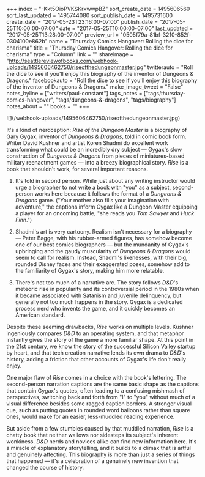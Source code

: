 +++
index = "-Kkt5OioPVKSKrxwwpBZ"
sort_create_date = 1495606560
sort_last_updated = 1495744080
sort_publish_date = 1495731600
create_date = "2017-05-23T23:16:00-07:00"
publish_date = "2017-05-25T10:00:00-07:00"
date = "2017-05-25T10:00:00-07:00"
last_updated = "2017-05-25T13:28:00-07:00"
preview_url = "0505f79a-81bf-3210-852f-0304100e862b"
name = "Thursday Comics Hangover: Rolling the dice for charisma"
title = "Thursday Comics Hangover: Rolling the dice for charisma"
type = "Column"
link = ""
shareimage = "http://seattlereviewofbooks.com/webhook-uploads/1495606462750/riseofthedungeonmaster.jpg"
twitterauto = "Roll the dice to see if  you'll enjoy this biography of the inventor of Dungeons & Dragons."
facebookauto = "Roll the dice to see if  you'll enjoy this biography of the inventor of Dungeons & Dragons."
make_image_tweet = "False"
notes_byline = ["writers/paul-constant"]
tags_notes = ["tags/thursday-comics-hangover", "tags/dungeons-&amp;-dragons", "tags/biography"]
notes_about = ""
books = ""
+++
<p class="image-left">![](/webhook-uploads/1495606462750/riseofthedungeonmaster.jpg)</p>

It's a kind of nerdception: *Rise of the Dungeon Master* is a biography of Gary Gygax, inventor of *Dungeons & Dragons*, told in comic book form.  Writer David Kushner and artist Koren Shadmi do excellent work transforming what could be an incredibly dry subject — Gygax's slow construction of *Dungeons & Dragons* from pieces of miniatures-based military reenactment games — into a breezy biographical story. *Rise* is a book that shouldn't work, for several important reasons.

1. It's told in second person. While just about any writing instructor would urge a biographer to not write a book with "you" as a subject, second-person works here because it follows the format of a *Dungeons & Dragons* game. ("Your mother also fills your imagination with adventure," the captions inform Gygax like a Dungeon Master equipping a player for an oncoming battle, "she reads you *Tom Sawyer* and *Huck Finn*.")

2. Shadmi's art is very cartoony. Realism isn't necessary for a biography — Peter Bagge, with his rubber-armed figures, has somehow become one of our best comics biographers — but the mundanity of Gygax's upbringing and the gaudy muscularity of *Dungeons & Dragons* would seem to call for realism. Instead, Shadmi's likenesses, with their big, rounded Disney faces and their exaggerated poses, somehow add to the familiarity of Gygax's story, making him more relatable.

3. There's not too much of a narrative arc. The story follows *D&D*'s meteoric rise in popularity and its controversial period in the 1980s when it became associated with Satanism and juvenile delinquency, but generally not too much happens in the story. Gygax is a dedicated process nerd who invents the game, and it quickly becomes an American standard.

Despite these seeming drawbacks, *Rise* works on multiple levels. Kushner ingeniously compares *D&D* to an operating system, and that metaphor instantly gives the story of the game a more familiar shape. At this point in the 21st century, we know the story of the successful Silicon Valley startup by heart, and that tech creation narrative lends its own drama to *D&D*'s history, adding a friction that other accounts of Gygax's life don't really enjoy.

One major flaw of *Rise* comes in a choice with the book's lettering. The second-person narration captions are the same basic shape as the captions that contain Gygax's quotes, often leading to a confusing mishmash of perspectives, switching back and forth from "I" to "you" without much of a visual difference besides some ragged caption borders. A stronger visual cue, such as putting quotes in rounded word balloons rather than square ones, would make for an easier, less-muddled reading experience.

But aside from a few stumbles caused by that muddled narration, *Rise* is a chatty book that neither wallows nor sidesteps its subject's inherent wonkiness. *D&D* nerds and novices alike can find new information here. It's a miracle of explanatory storytelling, and it builds to a climax that is artful and genuinely affecting. This biography is more than just a series of things that happened — it's a celebration of a genuinely new invention that changed the course of history.